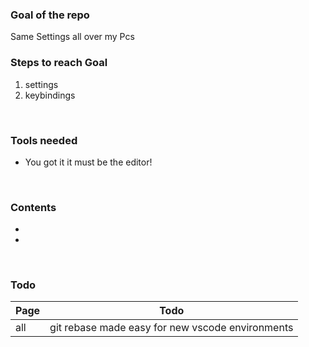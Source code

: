 
### Goal of the repo
Same Settings all over my Pcs
<br>

### Steps to reach Goal
1. settings
2. keybindings

<br>

### Tools needed
- You got it it must be the editor!

<br>

### Contents
- [](settings.json)
- [](keybindings.json)

<br>

### Todo

 Page|Todo 
 ----|----
 all|git rebase made easy for new vscode environments
